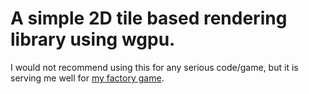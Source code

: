 # A simple 2D tile based rendering library using wgpu.
I would not recommend using this for any serious code/game, but it is serving me well for [my factory game](https://github.com/BloodStainedCrow/FactoryGame).
